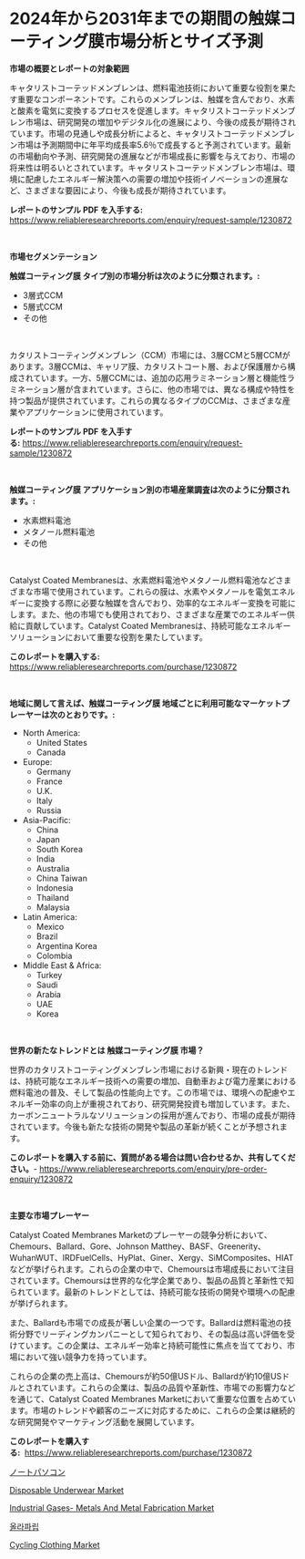 <p><h1>2024年から2031年までの期間の触媒コーティング膜市場分析とサイズ予測</h1></p><p><strong>市場の概要とレポートの対象範囲</strong></p>
<p><p>キャタリストコーテッドメンブレンは、燃料電池技術において重要な役割を果たす重要なコンポーネントです。これらのメンブレンは、触媒を含んでおり、水素と酸素を電気に変換するプロセスを促進します。キャタリストコーテッドメンブレン市場は、研究開発の増加やデジタル化の進展により、今後の成長が期待されています。市場の見通しや成長分析によると、キャタリストコーテッドメンブレン市場は予測期間中に年平均成長率5.6％で成長すると予測されています。最新の市場動向や予測、研究開発の進展などが市場成長に影響を与えており、市場の将来性は明るいとされています。キャタリストコーテッドメンブレン市場は、環境に配慮したエネルギー解決策への需要の増加や技術イノベーションの進展など、さまざまな要因により、今後も成長が期待されています。</p></p>
<p><strong>レポートのサンプル PDF を入手する:</strong> <a href="https://www.reliableresearchreports.com/enquiry/request-sample/1230872">https://www.reliableresearchreports.com/enquiry/request-sample/1230872</a></p>
<p>&nbsp;</p>
<p><strong>市場セグメンテーション</strong></p>
<p><strong>触媒コーティング膜 タイプ別の市場分析は次のように分類されます。:</strong></p>
<p><ul><li>3層式CCM</li><li>5層式CCM</li><li>その他</li></ul></p>
<p>&nbsp;</p>
<p><p>カタリストコーティングメンブレン（CCM）市場には、3層CCMと5層CCMがあります。3層CCMは、キャリア膜、カタリストコート層、および保護層から構成されています。一方、5層CCMには、追加の応用ラミネーション層と機能性ラミネーション層が含まれています。さらに、他の市場では、異なる構成や特性を持つ製品が提供されています。これらの異なるタイプのCCMは、さまざまな産業やアプリケーションに使用されています。</p></p>
<p><strong>レポートのサンプル PDF を入手する:</strong>&nbsp;<a href="https://www.reliableresearchreports.com/enquiry/request-sample/1230872">https://www.reliableresearchreports.com/enquiry/request-sample/1230872</a></p>
<p>&nbsp;</p>
<p><strong> 触媒コーティング膜 アプリケーション別の市場産業調査は次のように分類されます。:</strong></p>
<p><ul><li>水素燃料電池</li><li>メタノール燃料電池</li><li>その他</li></ul></p>
<p>&nbsp;</p>
<p><p>Catalyst Coated Membranesは、水素燃料電池やメタノール燃料電池などさまざまな市場で使用されています。これらの膜は、水素やメタノールを電気エネルギーに変換する際に必要な触媒を含んでおり、効率的なエネルギー変換を可能にします。また、他の市場でも使用されており、さまざまな産業でのエネルギー供給に貢献しています。Catalyst Coated Membranesは、持続可能なエネルギーソリューションにおいて重要な役割を果たしています。</p></p>
<p><strong>このレポートを購入する:</strong>&nbsp; <a href="https://www.reliableresearchreports.com/purchase/1230872">https://www.reliableresearchreports.com/purchase/1230872</a></p>
<p>&nbsp;</p>
<p><strong>地域に関して言えば、触媒コーティング膜 地域ごとに利用可能なマーケットプレーヤーは次のとおりです。:</strong></p>
<p><ul>
    <li>
        North America:
        <ul>
            <li>United States</li>
            <li>Canada</li>
        </ul>
    </li>
    <li>
        Europe:
        <ul>
            <li>Germany</li>
            <li>France</li>
            <li>U.K.</li>
            <li>Italy</li>
            <li>Russia</li>
        </ul>
    </li>
    <li>
        Asia-Pacific:
        <ul>
            <li>China</li>
            <li>Japan</li>
            <li>South Korea</li>
            <li>India</li>
            <li>Australia</li>
            <li>China Taiwan</li>
            <li>Indonesia</li>
            <li>Thailand</li>
            <li>Malaysia</li>
        </ul>
    </li>
    <li>
        Latin America:
        <ul>
            <li>Mexico</li>
            <li>Brazil</li>
            <li>Argentina Korea</li>
            <li>Colombia</li>
        </ul>
    </li>
    <li>
        Middle East & Africa:
        <ul>
            <li>Turkey</li>
            <li>Saudi</li>
            <li>Arabia</li>
            <li>UAE</li>
            <li>Korea</li>
        </ul>
    </li>
    </ul></p>
<p>&nbsp;</p>
<p><strong>世界の新たなトレンドとは 触媒コーティング膜 市場？</strong></p>
<p><p>世界のカタリストコーティングメンブレン市場における新興・現在のトレンドは、持続可能なエネルギー技術への需要の増加、自動車および電力産業における燃料電池の普及、そして製品の性能向上です。この市場では、環境への配慮やエネルギー効率の向上が重視されており、研究開発投資も増加しています。また、カーボンニュートラルなソリューションの採用が進んでおり、市場の成長が期待されています。今後も新たな技術の開発や製品の革新が続くことが予想されます。</p></p>
<p><strong>このレポートを購入する前に、質問がある場合は問い合わせるか、共有してください。</strong>- <a href="https://www.reliableresearchreports.com/enquiry/pre-order-enquiry/1230872">https://www.reliableresearchreports.com/enquiry/pre-order-enquiry/1230872</a></p>
<p>&nbsp;</p>
<p><strong>主要な市場プレーヤー</strong></p>
<p><p>Catalyst Coated Membranes Marketのプレーヤーの競争分析において、Chemours、Ballard、Gore、Johnson Matthey、BASF、Greenerity、WuhanWUT、IRDFuelCells、HyPlat、Giner、Xergy、SiMComposites、HIATなどが挙げられます。これらの企業の中で、Chemoursは市場成長において注目されています。Chemoursは世界的な化学企業であり、製品の品質と革新性で知られています。最新のトレンドとしては、持続可能な技術の開発や環境への配慮が挙げられます。 </p><p>また、Ballardも市場での成長が著しい企業の一つです。Ballardは燃料電池の技術分野でリーディングカンパニーとして知られており、その製品は高い評価を受けています。この企業は、エネルギー効率と持続可能性に焦点を当てており、市場において強い競争力を持っています。</p><p>これらの企業の売上高は、Chemoursが約50億USドル、Ballardが約10億USドルとされています。これらの企業は、製品の品質や革新性、市場での影響力などを通じて、Catalyst Coated Membranes Marketにおいて重要な位置を占めています。市場のトレンドや顧客のニーズに対応するために、これらの企業は継続的な研究開発やマーケティング活動を展開しています。</p></p>
<p><strong>このレポートを購入する:</strong>&nbsp;&nbsp;<a href="https://www.reliableresearchreports.com/purchase/1230872">https://www.reliableresearchreports.com/purchase/1230872</a></p>
<p><p><a href="https://medium.com/@izaiahbartell/%E3%83%8E%E3%83%BC%E3%83%88%E3%83%91%E3%82%BD%E3%82%B3%E3%83%B3%E5%B8%82%E5%A0%B4-%E5%B8%82%E5%A0%B4%E3%82%B7%E3%82%A7%E3%82%A2-%E5%B8%82%E5%A0%B4%E5%8B%95%E5%90%91-%E3%81%8A%E3%82%88%E3%81%B3%E5%B0%86%E6%9D%A5%E3%81%AE%E6%88%90%E9%95%B7%E3%82%92%E6%8E%A2%E3%82%8B-b66717a43df0">ノートパソコン</a></p><p><a href="https://github.com/dringals/Market-Research-Report-List-3/blob/main/disposable-underwear-market.md">Disposable Underwear Market</a></p><p><a href="https://issuu.com/reportprime-2/docs/industrial-gases-metals-and-metal-fabrication-mark">Industrial Gases- Metals And Metal Fabrication Market</a></p><p><a href="https://github.com/vdhdwjyp90142/Market-Research-Report-List-1/blob/main/60287303174.md">올라파립</a></p><p><a href="https://github.com/lbird53714/Market-Research-Report-List-3/blob/main/cycling-clothing-market.md">Cycling Clothing Market</a></p></p>